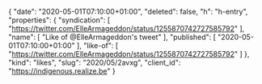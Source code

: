 {
  "date": "2020-05-01T07:10:00+01:00",
  "deleted": false,
  "h": "h-entry",
  "properties": {
    "syndication": [
      "https://twitter.com/ElleArmageddon/status/1255870742727585792"
    ],
    "name": [
      "Like of @ElleArmageddon's tweet"
    ],
    "published": [
      "2020-05-01T07:10:00+01:00"
    ],
    "like-of": [
      "https://twitter.com/ElleArmageddon/status/1255870742727585792"
    ]
  },
  "kind": "likes",
  "slug": "2020/05/2avxg",
  "client_id": "https://indigenous.realize.be"
}
